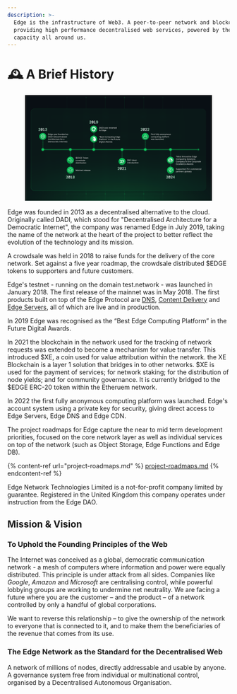 ```yaml
---
description: >-
  Edge is the infrastructure of Web3. A peer-to-peer network and blockchain
  providing high performance decentralised web services, powered by the spare
  capacity all around us.
---
```


# 🕰️ A Brief History

<figure><img src="../.gitbook/assets/EdgeWikiHistory_v2.png" alt=""><figcaption></figcaption></figure>

Edge was founded in 2013 as a decentralised alternative to the cloud. Originally called DADI, which stood for "Decentralised Architecture for a Democratic Internet", the company was renamed Edge in July 2019, taking the name of the network at the heart of the project to better reflect the evolution of the technology and its mission.

A crowdsale was held in 2018 to raise funds for the delivery of the core network. Set against a five year roadmap, the crowdsale distributed $EDGE tokens to supporters and future customers.

Edge's testnet - running on the domain test.network - was launched in January 2018. The first release of the mainnet was in May 2018. The first products built on top of the Edge Protocol are [DNS](https://edge.network/en/dns), [Content Delivery](https://edge.network/cdn) and [Edge Servers](https://edge.network/en/compute), all of which are live and in production.

In 2019 Edge was recognised as the “Best Edge Computing Platform” in the Future Digital Awards.

In 2021 the blockchain in the network used for the tracking of network requests was extended to become a mechanism for value transfer. This introduced $XE, a coin used for value attribution within the network. the XE Blockchain is a layer 1 solution that bridges in to other networks. $XE is used for the payment of services; for network staking; for the distribution of node yields; and for community governance. It is currently bridged to the $EDGE ERC-20 token within the Etheruem network.

In 2022 the first fully anonymous computing platform was launched. Edge's account system using a private key for security, giving direct access to Edge Servers, Edge DNS and Edge CDN.

The project roadmaps for Edge capture the near to mid term development priorities, focused on the core network layer as well as individual services on top of the network (such as Object Storage, Edge Functions and Edge DB).

{% content-ref url="project-roadmaps.md" %}
[project-roadmaps.md](project-roadmaps.md)
{% endcontent-ref %}

Edge Network Technologies Limited is a not-for-profit company limited by guarantee. Registered in the United Kingdom this company operates under instruction from the Edge DAO.

## Mission & Vision

### To Uphold the Founding Principles of the Web

The Internet was conceived as a global, democratic communication network - a mesh of computers where information and power were equally distributed. This principle is under attack from all sides. Companies like _Google_, _Amazon_ and _Microsoft_ are centralising control, while powerful lobbying groups are working to undermine net neutrality. We are facing a future where you are the customer – and the product – of a network controlled by only a handful of global corporations.

We want to reverse this relationship – to give the ownership of the network to everyone that is connected to it, and to make them the beneficiaries of the revenue that comes from its use.

### The Edge Network as the Standard for the Decentralised Web

A network of millions of nodes, directly addressable and usable by anyone. A governance system free from individual or multinational control, organised by a Decentralised Autonomous Organisation.
